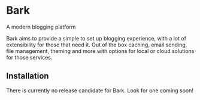 # Bark
A modern blogging platform

Bark aims to provide a simple to set up blogging experience, with a lot of extensibility for those that need it. Out of the box caching, email sending, file management, theming and more with options for local or cloud solutions for those services.

## Installation

There is currently no release candidate for Bark. Look for one coming soon!
